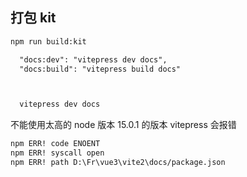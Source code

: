 ## 打包 kit

```cmd
npm run build:kit
```


```txt
  "docs:dev": "vitepress dev docs",
  "docs:build": "vitepress build docs"



  vitepress dev docs
```

不能使用太高的 node 版本 15.0.1 的版本 vitepress 会报错

```txt
npm ERR! code ENOENT
npm ERR! syscall open
npm ERR! path D:\Fr\vue3\vite2\docs/package.json
```
